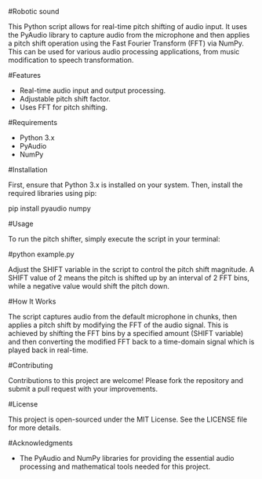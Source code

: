 #Robotic sound

This Python script allows for real-time pitch shifting of audio input. It uses the PyAudio library to capture audio from the microphone and then applies a pitch shift operation using the Fast Fourier Transform (FFT) via NumPy. This can be used for various audio processing applications, from music modification to speech transformation.

#Features

- Real-time audio input and output processing.
- Adjustable pitch shift factor.
- Uses FFT for pitch shifting.

#Requirements

- Python 3.x
- PyAudio
- NumPy

#Installation

First, ensure that Python 3.x is installed on your system. Then, install the required libraries using pip:

pip install pyaudio numpy

#Usage

To run the pitch shifter, simply execute the script in your terminal:

#python example.py

Adjust the SHIFT variable in the script to control the pitch shift magnitude. A SHIFT value of 2 means the pitch is shifted up by an interval of 2 FFT bins, while a negative value would shift the pitch down.

#How It Works

The script captures audio from the default microphone in chunks, then applies a pitch shift by modifying the FFT of the audio signal. This is achieved by shifting the FFT bins by a specified amount (SHIFT variable) and then converting the modified FFT back to a time-domain signal which is played back in real-time.

#Contributing

Contributions to this project are welcome! Please fork the repository and submit a pull request with your improvements.

#License

This project is open-sourced under the MIT License. See the LICENSE file for more details.

#Acknowledgments

- The PyAudio and NumPy libraries for providing the essential audio processing and mathematical tools needed for this project.
